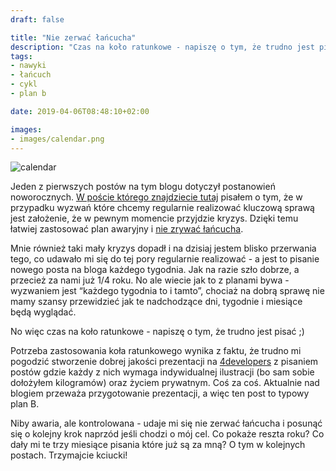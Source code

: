 ```yaml
---
draft: false

title: "Nie zerwać łańcucha"
description: "Czas na koło ratunkowe - napiszę o tym, że trudno jest pisać."
tags: 
- nawyki
- łańcuch
- cykl
- plan b

date: 2019-04-06T08:48:10+02:00

images:
- images/calendar.png
---
```


![calendar](/images/calendar.png)

Jeden z pierwszych postów na tym blogu dotyczył postanowień noworocznych. [W poście którego znajdziecie tutaj](https://smyrdek.com/posts/wszystko-na-raz/) pisałem o tym, że w przypadku wyzwań które chcemy regularnie realizować kluczową sprawą jest założenie, że w pewnym momencie przyjdzie kryzys. Dzięki temu łatwiej zastosować plan awaryjny i [nie zrywać łańcucha](https://lifehacker.com/jerry-seinfelds-productivity-secret-281626).

Mnie również taki mały kryzys dopadł i na dzisiaj jestem blisko przerwania tego, co udawało mi się do tej pory regularnie realizować - a jest to pisanie nowego posta na bloga każdego tygodnia. Jak na razie szło dobrze, a przecież za nami już 1/4 roku. No ale wiecie jak to z planami bywa - wyzwaniem jest “każdego tygodnia to i tamto”, chociaż na dobrą sprawę nie mamy szansy przewidzieć jak te nadchodzące dni, tygodnie i miesiące będą wyglądać.

No więc czas na koło ratunkowe - napiszę o tym, że trudno jest pisać ;)

Potrzeba zastosowania koła ratunkowego wynika z faktu, że trudno mi pogodzić stworzenie dobrej jakości prezentacji na [4developers](https://4developers.org.pl/) z pisaniem postów gdzie każdy z nich wymaga indywidualnej ilustracji (bo sam sobie dołożyłem kilogramów) oraz życiem prywatnym. Coś za coś. Aktualnie nad blogiem przeważa przygotowanie prezentacji, a więc ten post to typowy plan B.

Niby awaria, ale kontrolowana - udaje mi się nie zerwać łańcucha i posunąć się o kolejny krok naprzód jeśli chodzi o mój cel. Co pokaże reszta roku? Co dały mi te trzy miesiące pisania które już są za mną? O tym w kolejnych postach. Trzymajcie kciucki!
